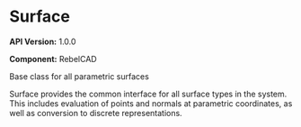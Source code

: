 # Surface

**API Version:** 1.0.0

**Component:** RebelCAD

Base class for all parametric surfaces

Surface provides the common interface for all surface types in the system.
This includes evaluation of points and normals at parametric coordinates,
as well as conversion to discrete representations.

